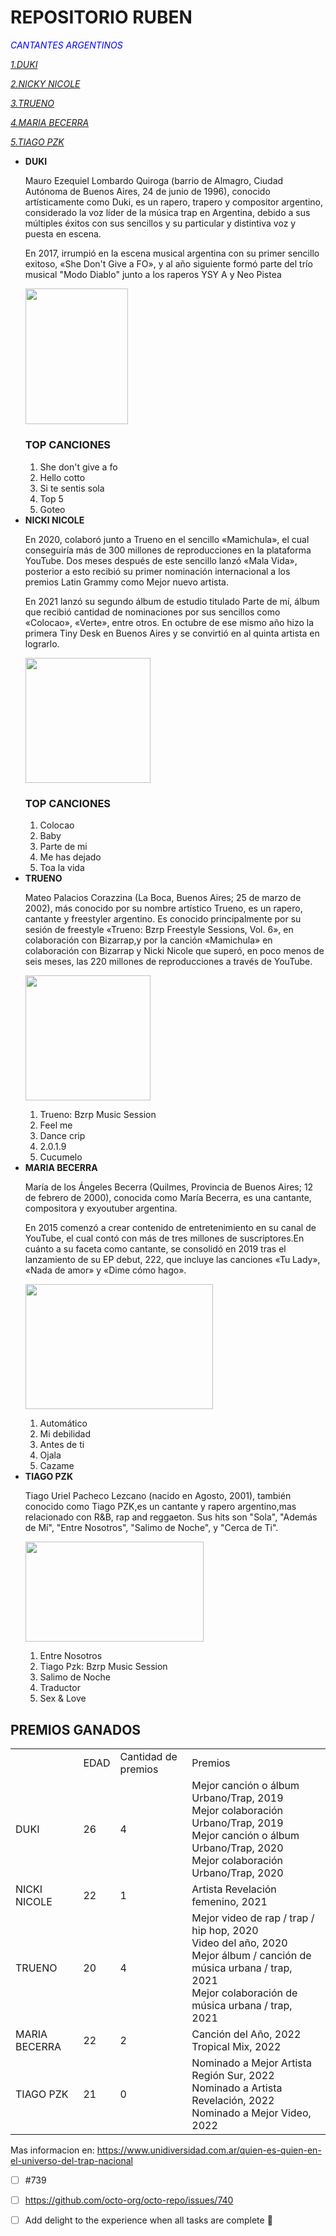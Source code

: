 <h1>REPOSITORIO RUBEN</h1>

<em style="color: blue; text-align:center; "> CANTANTES ARGENTINOS </em> 

<a href= "#DUKI"><i>1.DUKI</i></a>

<a href= "#NICKI"><i>2.NICKY NICOLE</i></a>

<a href= "#TRUENO"><i> 3.TRUENO</i></a>

<a href= "#MARIA"><i> 4.MARIA BECERRA</i></a>

<a href= "#TIAGO"><i> 5.TIAGO PZK</i></a>








 
<ul>
 <a name= "DUKI"/>
  <li> <b>DUKI</b> </li>
  <p>Mauro Ezequiel Lombardo Quiroga (barrio de Almagro, Ciudad Autónoma de Buenos Aires, 24 de junio de 1996), conocido artísticamente como Duki, es un rapero, trapero y compositor argentino, considerado la voz líder de la música trap en Argentina, debido a sus múltiples éxitos con sus sencillos y su particular y distintiva voz y puesta en escena.  </p>
  <p>En 2017, irrumpió en la escena musical argentina con su primer sencillo exitoso, «She Don't Give a FO», y al año siguiente formó parte del trío musical "Modo Diablo" junto a los raperos YSY A y Neo Pistea</p>
  <img src= https://upload.wikimedia.org/wikipedia/commons/9/98/Duko_concierto.jpg width ="164" height="217.5">
 <h3>TOP CANCIONES</h3>
 <ol> 
 <li>She don't give a fo</li>
 <li> Hello cotto </li>
 <li> Si te sentis sola</li>
 <li> Top 5 </li>
 <li> Goteo </li>
 </ol>
 
  
  <a name= "NICKI"/>
  <li> <b>NICKI NICOLE</b> </li>
  <p> En 2020, colaboró junto a Trueno en el sencillo «Mamichula», el cual conseguiría más de 300 millones de reproducciones en la plataforma YouTube. Dos meses después de este sencillo lanzó «Mala Vida», posterior a esto recibió su primer nominación internacional a los premios Latin Grammy como Mejor nuevo artista. </p>

<p> En 2021 lanzó su segundo álbum de estudio titulado Parte de mí, álbum que recibió cantidad de nominaciones por sus sencillos como «Colocao», «Verte», entre otros. En octubre de ese mismo año hizo la primera Tiny Desk en Buenos Aires y se convirtió en al quinta artista en lograrlo.</p> 
 <img src= https://static.wikia.nocookie.net/youtubepedia/images/b/bb/Nicki_nicole.jpg/revision/latest?cb=20220722001729&path-prefix=es width = "200" height= "200">
 
  <h3>TOP CANCIONES</h3>
 <ol> 
 <li> Colocao </li>
 <li> Baby </li>
 <li> Parte de mi</li>
 <li> Me has dejado </li>
 <li> Toa la vida </li>
 </ol>
  <a name= "TRUENO"/>
  <li> <b>TRUENO</b> </li>
  <p>Mateo Palacios Corazzina (La Boca, Buenos Aires; 25 de marzo de 2002), más conocido por su nombre artístico Trueno, es un rapero, cantante y freestyler argentino. Es conocido principalmente por su sesión de freestyle «Trueno: Bzrp Freestyle Sessions, Vol. 6», en colaboración con Bizarrap,y por la canción «Mamichula» en colaboración con Bizarrap y Nicki Nicole que superó, en poco menos de seis meses, las 220 millones de reproducciones a través de YouTube.</p>
  <img src= https://static.wikia.nocookie.net/rap/images/9/99/Truenito.jpg/revision/latest?cb=20200607163704&path-prefix=es width = "200" height= "200">
 
  <ol> 
 <li> Trueno: Bzrp Music Session </li>
 <li> Feel me </li>
 <li> Dance crip</li>
 <li> 2.0.1.9 </li>
 <li> Cucumelo </li>
 </ol>
 <a name= "MARIA"/>
  <li> <b>MARIA BECERRA</b> </li>
  <p>María de los Ángeles Becerra (Quilmes, Provincia de Buenos Aires; 12 de febrero de 2000), conocida como María Becerra, es una cantante, compositora y exyoutuber argentina.</p>
  <p> En 2015 comenzó a crear contenido de entretenimiento en su canal de YouTube, el cual contó con más de tres millones de suscriptores.En cuánto a su faceta como cantante, se consolidó en 2019 tras el lanzamiento de su EP debut, 222, que incluye las canciones «Tu Lady», «Nada de amor» y «Dime cómo hago». </p>
  <img src= https://e00-elmundo.uecdn.es/assets/multimedia/imagenes/2022/06/16/16553732344233.jpg width = "300" height= "200">
 
 <ol> 
 <li> Automático </li>
 <li>  Mi debilidad </li>
 <li> Antes de ti</li>
 <li> Ojala</li>
 <li> Cazame </li>
 </ol>
 <a name= "TIAGO"/>
 
  <li> <b>TIAGO PZK </b> </li>
  <p>Tiago Uriel Pacheco Lezcano (nacido en Agosto, 2001), también conocido como Tiago PZK,es un cantante y rapero argentino,mas relacionado con R&B, rap and reggaeton. 
   Sus  hits son "Sola", "Además de Mí", "Entre Nosotros", "Salimo de Noche", y "Cerca de Ti".</p>
  <img src= https://fotos.perfil.com/2022/02/23/trim/1140/641/tiago-pzk-confeso-que-se-opero-sus-cuerdas-vocales-1317255.jpg width = "285" height= "160.25">
       
  
 <ol> 
 <li> Entre Nosotros </li>
 <li> Tiago Pzk: Bzrp Music Session </li>
 <li> Salimo de Noche </li>
 <li> Traductor</li>
 <li> Sex & Love </li>
 </ol>
 
  
  
  
  </ul>
  


<h2>PREMIOS GANADOS </h2>

<table>
<tr> 
 <td> </td>
 <td> EDAD </td>
 <td> Cantidad de premios </td>
 <td> Premios </td>
</tr>
 
 <tr> 
 <td>  DUKI </td>
 <td>  26 </td>
 <td> 4 </td>
 <td>  Mejor canción o álbum Urbano/Trap, 2019 <br>Mejor colaboración Urbano/Trap, 2019<br>Mejor canción o álbum Urbano/Trap, 2020<br>Mejor colaboración Urbano/Trap, 2020</td>
  
</tr>
 
 <tr> 
 <td>  NICKI NICOLE </td>
 <td>  22 </td>
 <td> 1 </td>
 <td>  Artista Revelación femenino, 2021</td>
  
</tr>
 
  <tr> 
 <td>  TRUENO </td>
 <td>  20 </td>
 <td> 4 </td>
 <td>  Mejor video de rap / trap / hip hop, 2020 <br> Video del año, 2020<br> Mejor álbum / canción de música urbana / trap, 2021 <br>Mejor colaboración de música urbana / trap, 2021</td>
  
</tr>
 
  <tr> 
 <td>  MARIA BECERRA </td>
 <td>  22 </td>
 <td> 2 </td>
 <td>  Canción del Año, 2022 <br> Tropical Mix, 2022</td>
  
</tr>
 
  <tr> 
 <td>  TIAGO PZK </td>
 <td>  21 </td>
 <td> 0 </td>
 <td>  Nominado a Mejor Artista Región Sur, 2022<br> Nominado a Artista Revelación, 2022<br> Nominado a Mejor Video, 2022</td>
  
</tr>
 
 
 
 
 
 
 
 </table>
 
 <p>Mas informacion en: <a href = "https://www.unidiversidad.com.ar/quien-es-quien-en-el-universo-del-trap-nacional">https://www.unidiversidad.com.ar/quien-es-quien-en-el-universo-del-trap-nacional</a></p>
 
- [ ] #739
- [ ] https://github.com/octo-org/octo-repo/issues/740
- [ ] Add delight to the experience when all tasks are complete :tada:
 


 

